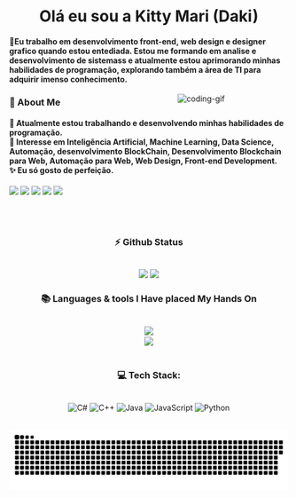 
<!--
<div align="center">
  <a href="#">
    <img 
      width="100%" 
      src="https://capsule-render.vercel.app/api?type=waving&color=FFA500&height=120&section=header&text=&fontSize=30&fontColor=000000&animation=twinkling"
    />
  </a>
  <br>
-->

<!--
<p align="center">
  <img 
    src="https://capsule-render.vercel.app/api?type=waving&color=FFD700&height=80&section=footer"
    width="100%" 
  />
</p>
-->

</h1>
<h1 align="center">Olá eu sou a Kitty Mari (Daki)</h1>

<!-- SOBRE VC! -->

<h4 align="left">🌟Eu trabalho em desenvolvimento front-end, web design e designer grafico quando estou entediada. Estou me formando em analise e desenvolvimento de sistemass e atualmente estou aprimorando minhas habilidades de programação, explorando também a área de TI para adquirir imenso conhecimento.</h4>


    
<!--👀DESENHO OU GIF FOFO, TEM QUE SER FOFO -->
<img align="right" alt="coding-gif" width="200" src="https://cdn.picrew.me/shareImg/org/202503/606067_R7QNQC9M.png">

<!-- ESSE DE BAIX E O DO HOMEN VAVA
src="https://media0.giphy.com/media/v1.Y2lkPTc5MGI3NjExZW84cDJ5NHZnY25kZXJ5Z2Qxb3Z5OTcybHI2OW53Y3BzYWQ5ZGI0diZlcD12MV9pbnRlcm5hbF9naWZfYnlfaWQmY3Q9Zw/XtINMCqoEJrNAzBh0v/giphy.gif"> -->


<!-- about me -->
 <h3 align="left">💫 About Me</h3>

<h4> <div align="left">
 🌱 Atualmente estou trabalhando e desenvolvendo minhas habilidades de programação.</br> <div align="left">
 🔭 Interesse em Inteligência Artificial, Machine Learning, Data Science, Automação, desenvolvimento BlockChain, Desenvolvimento Blockchain para Web, Automação para Web, Web 
 Design, Front-end Development.</br> <div align="left">
 ✨ Eu só gosto de perfeição.</h4> <div align="left"> 

<!-- REDES SOCIAIS -->

<a href="https://www.instagram.com/_k1tty_.mari/" target="_blank"><img src="https://img.shields.io/badge/-Instagram-%23E4405F?style=for-the-badge&logo=instagram&logoColor=white" target="_blank"></a>
 	<a href="https://www.twitch.tv/wedakizinha" target="_blank"><img src="https://img.shields.io/badge/Twitch-9146FF?style=for-the-badge&logo=twitch&logoColor=white" target="_blank"></a>
  <a href="https://www.linkedin.com/in/dakari-kitamera-uzukima-0aa347271" target="_blank"><img src="https://img.shields.io/badge/-LinkedIn-%230077B5?style=for-the-badge&logo=linkedin&logoColor=white" target="_blank"></a> 
  <a href="https://www.reddit.com/user/East_Squash6119" target="_blank"><img src="https://img.shields.io/badge/Reddit-FF4500?style=for-the-badge&logo=reddit&logoColor=white" target="_blank"></a> 
<a href="https://open.spotify.com/user/tp6ptihezxtrbunn9xd2ldgot?si=357298ed7d0740c8" target="_blank"><img src="https://img.shields.io/badge/Spotify-1ED760?&style=for-the-badge&logo=spotify&logoColor=white" target="_blank"></a> 
</div>
</div></h4>

<br/><br/>
<h3 align="center">⚡ Github Status</h3>
<br>
<div align="center">
<img width="380" src="https://github-readme-stats.vercel.app/api?username=Dakikitty&show_icons=true&rank_icon=github&theme=blue_navy"/>
<img width="340" src="https://github-readme-stats.vercel.app/api/top-langs/?username=Dakikitty&layout=compact&theme=blue_navy"/>


<!-- LINGUAGENS-->
<h3 align="center">📚 Languages & tools I Have placed My Hands On </h3>

<br/>

<div align="center">
    <img src="https://skillicons.dev/icons?i=bootstrap,html,css,vscode,github,git,notion,figma" /><br>
    <img src="https://skillicons.dev/icons?i=c,cpp,cs,java,javascript,python,raspberrypi,arduino" /><br>
</div>

<br/>
</div>

 <div align="center">
  
  <h3>💻 Tech Stack:</h3><br/>  
  <div align="center">
   <img src="https://img.shields.io/badge/c%23-%23239120.svg?style=for-the-badge&logo=csharp&logoColor=white" alt="C#" /> 
  <img src="https://img.shields.io/badge/c++-%2300599C.svg?style=for-the-badge&logo=c%2B%2B&logoColor=white" alt="C++" />
  <img src="https://img.shields.io/badge/java-%23ED8B00.svg?style=for-the-badge&logo=openjdk&logoColor=white" alt="Java" />
  <img src="https://img.shields.io/badge/javascript-%23323330.svg?style=for-the-badge&logo=javascript&logoColor=%23F7DF1E" alt="JavaScript" />
  <img src="https://img.shields.io/badge/python-3670A0?style=for-the-badge&logo=python&logoColor=ffdd54" alt="Python" />
 <!--  <img src="https://img.shields.io/badge/shell_script-%23121011.svg?style=for-the-badge&logo=gnu-bash&logoColor=white" alt="Shell Script" />
  <img src="https://img.shields.io/badge/netlify-%23000000.svg?style=for-the-badge&logo=netlify&logoColor=#00C7B7" alt="Netlify" />
  <img src="https://img.shields.io/badge/.NET-5C2D91?style=for-the-badge&logo=.net&logoColor=white" alt=".Net" />
  <img src="https://img.shields.io/badge/mysql-4479A1.svg?style=for-the-badge&logo=mysql&logoColor=white" alt="MySQL" />-->
<!--   <img src="https://img.shields.io/badge/figma-%23F24E1E.svg?style=for-the-badge&logo=figma&logoColor=white" alt="Figma" />
  <img src="https://img.shields.io/badge/Keras-%23D00000.svg?style=for-the-badge&logo=Keras&logoColor=white" alt="Keras" />
  <img src="https://img.shields.io/badge/PyTorch-%23EE4C2C.svg?style=for-the-badge&logo=PyTorch&logoColor=white" alt="PyTorch" />
  <img src="https://img.shields.io/badge/scikit--learn-%23F7931E.svg?style=for-the-badge&logo=scikit-learn&logoColor=white" alt="scikit-learn" />
  <img src="https://img.shields.io/badge/SciPy-%230C55A5.svg?style=for-the-badge&logo=scipy&logoColor=%white" alt="Scipy" />
  <img src="https://img.shields.io/badge/TensorFlow-%23FF6F00.svg?style=for-the-badge&logo=TensorFlow&logoColor=white" alt="TensorFlow" />-->
  </div>
  <div align="center"> 




<img src="https://www.animatedimages.org/data/media/562/animated-line-image-0184.gif" width="1920" height=0.4/>

![snake gif](https://github.com/Dakikitty/Dakikitty/blob/output/github-snake-dark.svg)

